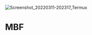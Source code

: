 ![Screenshot_20220311-202317_Termux](https://user-images.githubusercontent.com/95204908/157884547-f88f382f-0bfc-42e8-b56a-32eed578f416.jpg)
# MBF
